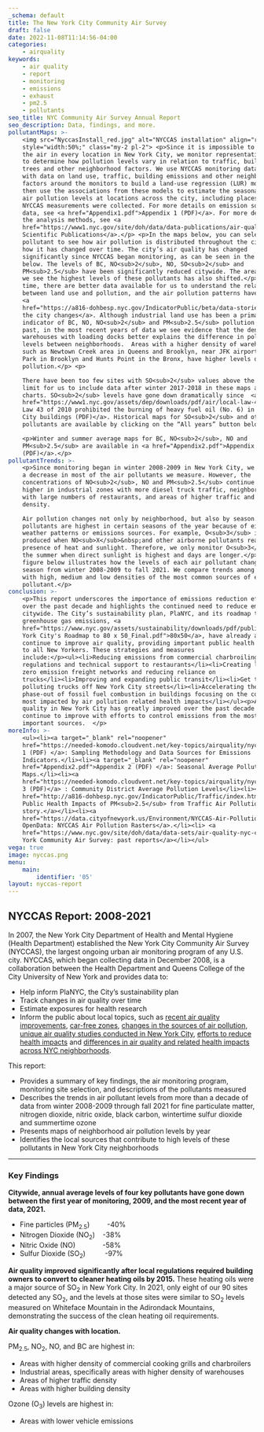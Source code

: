 ```yaml
---
_schema: default
title: The New York City Community Air Survey
draft: false
date: 2022-11-08T11:14:56-04:00
categories:
    - airquality
keywords:
    - air quality
    - report
    - monitoring
    - emissions
    - exhaust
    - pm2.5
    - pollutants
seo_title: NYC Community Air Survey Annual Report
seo_description: Data, findings, and more.
pollutantMaps: >-
    <img src="NyccasInstall_red.jpg" alt="NYCCAS installation" align="right"
    style="width:50%;" class="my-2 pl-2"> <p>Since it is impossible to sample
    the air in every location in New York City, we monitor representative sites
    to determine how pollution levels vary in relation to traffic, buildings,
    trees and other neighborhood factors. We use NYCCAS monitoring data along
    with data on land use, traffic, building emissions and other neighborhood
    factors around the monitors to build a land-use regression (LUR) model. We
    then use the associations from these models to estimate the seasonal average
    air pollution levels at locations across the city, including places where no
    NYCCAS measurements were collected. For more details on emission source
    data, see <a href="Appendix1.pdf">Appendix 1 (PDF)</a>. For more details on
    the analysis methods, see <a
    href="https://www1.nyc.gov/site/doh/data/data-publications/air-quality-nyc-community-air-survey.page#nyccas-pubs">NYCCAS
    Scientific Publications</a>.</p> <p>In the maps below, you can select a
    pollutant to see how air pollution is distributed throughout the city and
    how it has changed over time. The city’s air quality has changed
    significantly since NYCCAS began monitoring, as can be seen in the maps
    below. The levels of BC, NO<sub>2</sub>, NO, SO<sub>2</sub> and
    PM<sub>2.5</sub> have been significantly reduced citywide. The areas where
    we see the highest levels of these pollutants has also shifted.</p> <p>Over
    time, there are better data available for us to understand the relationships
    between land use and pollution, and the air pollution patterns have shifted
    <a
    href="https://a816-dohbesp.nyc.gov/IndicatorPublic/beta/data-stories/aq-cooking/">as
    the city changes</a>. Although industrial land use has been a primary
    indicator of BC, NO, NO<sub>2</sub> and PM<sub>2.5</sub> pollution in the
    past, in the most recent years of data we see evidence that the density of
    warehouses with loading docks better explains the difference in pollution
    levels between neighborhoods.  Areas with a higher density of warehouses,
    such as Newtown Creek area in Queens and Brooklyn, near JFK airport, Sunset
    Park in Brooklyn and Hunts Point in the Bronx, have higher levels of
    pollution.</p> <p>

    There have been too few sites with SO<sub>2</sub> values above the detection
    limit for us to include data after winter 2017-2018 in these maps and
    charts. SO<sub>2</sub> levels have gone down dramatically since  <a
    href="https://www1.nyc.gov/assets/dep/downloads/pdf/air/local-law-43-biodiesel-fuel-requirement.pdf">Local
    Law 43 of 2010 prohibited the burning of heavy fuel oil (No. 6) in New York
    City buildings (PDF)</a>. Historical maps for SO<sub>2</sub> and other
    pollutants are available by clicking on the “All years” button below.</p>

    <p>Winter and summer average maps for BC, NO<sub>2</sub>, NO and
    PM<sub>2.5</sub> are available in <a href="Appendix2.pdf">Appendix 2
    (PDF)</a>.</p>
pollutantTrends: >-
    <p>Since monitoring began in winter 2008-2009 in New York City, we have seen
    a decrease in most of the air pollutants we measure. However, the
    concentrations of NO<sub>2</sub>, NO and PM<sub>2.5</sub> continue to be
    higher in industrial zones with more diesel truck traffic, neighborhoods
    with large numbers of restaurants, and areas of higher traffic and building
    density. 

    Air pollution changes not only by neighborhood, but also by season. Some
    pollutants are highest in certain seasons of the year because of either
    weather patterns or emissions sources. For example, O<sub>3</sub> is
    produced when NO<sub>X</sub>&nbsp;and other airborne pollutants react in the
    presence of heat and sunlight. Therefore, we only monitor O<sub>3</sub> in
    the summer when direct sunlight is highest and days are longer.</p><p>The
    figure below illustrates how the levels of each air pollutant change by
    season from winter 2008-2009 to fall 2021. We compare trends among locations
    with high, medium and low densities of the most common sources of each
    pollutant.</p>
conclusion: >-
    <p>This report underscores the importance of emissions reduction efforts
    over the past decade and highlights the continued need to reduce emissions
    citywide. The City’s sustainability plan, PlaNYC, and its roadmap to reduce
    greenhouse gas emissions, <a
    href="https://www.nyc.gov/assets/sustainability/downloads/pdf/publications/New
    York City's Roadmap to 80 x 50_Final.pdf">80x50</a>, have already and will
    continue to improve air quality, providing important public health benefits
    to all New Yorkers. These strategies and measures
    include:</p><ul><li>Reducing emissions from commercial charbroiling through
    regulations and technical support to restaurants</li><li>Creating low or
    zero emission freight networks and reducing reliance on
    trucks</li><li>Improving and expanding public transit</li><li>Get the most
    polluting trucks off New York City streets</li><li>Accelerating the
    phase-out of fossil fuel combustion in buildings focusing on the communities
    most impacted by air pollution related health impacts</li></ul><p>Air
    quality in New York City has greatly improved over the past decade and will
    continue to improve with efforts to control emissions from the most
    important sources.  </p>
moreInfo: >-
    <ul><li><a target="_blank" rel="noopener"
    href="https://needed-komodo.cloudvent.net/key-topics/airquality/nyccas/Appendix1.pdf">Appendix
    1 (PDF) </a>: Sampling Methodology and Data Sources for Emissions
    Indicators.</li><li><a target="_blank" rel="noopener"
    href="Appendix2.pdf">Appendix 2 (PDF) </a>: Seasonal Average Pollutant
    Maps.</li><li><a
    href="https://needed-komodo.cloudvent.net/key-topics/airquality/nyccas/Appendix1.pdf">Appendix
    3 (PDF)</a> : Community District Average Pollution Levels</li><li><a
    href="http://a816-dohbesp.nyc.gov/IndicatorPublic/Traffic/index.html">The
    Public Health Impacts of PM<sub>2.5</sub> from Traffic Air Pollution data
    story.</a></li><li><a
    href="https://data.cityofnewyork.us/Environment/NYCCAS-Air-Pollution-Rasters/q68s-8qxv">NYC
    OpenData: NYCCAS Air Pollution Rasters</a>.</li><li> <a
    href="https://www.nyc.gov/site/doh/data/data-sets/air-quality-nyc-community-air-survey.page">New
    York Community Air Survey: past reports</a></li></ul>
vega: true
image: nyccas.png
menu:
    main:
        identifier: '05'
layout: nyccas-report
---
```

## NYCCAS Report: 2008-2021

In 2007, the New York City Department of Health and Mental Hygiene (Health Department) established the New York City Community Air Survey (NYCCAS), the largest ongoing urban air monitoring program of any U.S. city. NYCCAS, which began collecting data in December 2008, is a collaboration between the Health Department and Queens College of the City University of New York and provides data to:

* Help inform PlaNYC, the City’s sustainability plan
* Track changes in air quality over time
* Estimate exposures for health research
* Inform the public about local topics, such as&nbsp;[recent air quality improvements](https://a816-dohbesp.nyc.gov/IndicatorPublic/beta/data-stories/breatheeasy/), [car-free zones](https://a816-dohbesp.nyc.gov/IndicatorPublic/beta/data-stories/aqts/), [changes in the sources of air pollution](https://a816-dohbesp.nyc.gov/IndicatorPublic/beta/data-stories/aq-cooking/), [unique air quality studies conducted in New York City](https://a816-dohbesp.nyc.gov/IndicatorPublic/beta/data-stories/aqsnapshots/), [efforts to reduce health impacts](https://a816-dohbesp.nyc.gov/IndicatorPublic/beta/data-stories/hia/) and [differences in air quality and related health impacts across NYC neighborhoods](https://a816-dohbesp.nyc.gov/IndicatorPublic/beta/data-stories/aq2/).

This report:

* Provides a summary of key findings, the air monitoring program, monitoring site selection, and descriptions of the pollutants measured
* Describes the trends in air pollutant levels from more than a decade of data from winter 2008-2009 through fall 2021 for fine particulate matter, nitrogen dioxide, nitric oxide, black carbon, wintertime sulfur dioxide and summertime ozone
* Presents maps of neighborhood air pollution levels by year
* Identifies the local sources that contribute to high levels of these pollutants in New York City neighborhoods

---

### Key Findings

**Citywide, annual average levels of four key pollutants have gone down between the first year of monitoring, 2009, and the most recent year of data, 2021.**

* Fine particles (PM<sub>2.5</sub>)&nbsp; &nbsp; &nbsp; &nbsp; &nbsp;-40%
* Nitrogen Dioxide (NO<sub>2</sub>)&nbsp; &nbsp; -38%
* Nitric Oxide (NO)&nbsp; &nbsp; &nbsp; &nbsp; &nbsp; &nbsp; &nbsp; -58%
* Sulfur Dioxide (SO<sub>2</sub>)&nbsp; &nbsp; &nbsp; &nbsp; &nbsp; -97%

**Air quality improved significantly after local regulations required building owners to convert to cleaner heating oils by 2015.** These heating oils were a major source of SO<sub>2</sub> in New York City. In 2021, only eight of our 90 sites detected any SO<sub>2</sub>, and the levels at those sites were similar to SO<sub>2</sub> levels measured on Whiteface Mountain in the Adirondack Mountains, demonstrating the success of the clean heating oil requirements.

**Air quality changes with location.**

PM<sub>2.5</sub>, NO<sub>2</sub>, NO, and BC are highest in:

* Areas with higher density of commercial cooking grills and charbroilers
* Industrial areas, specifically areas with higher density of warehouses
* Areas of higher traffic density
* Areas with higher building density

Ozone (O<sub>3</sub>) levels are highest in:

* Areas with lower vehicle emissions